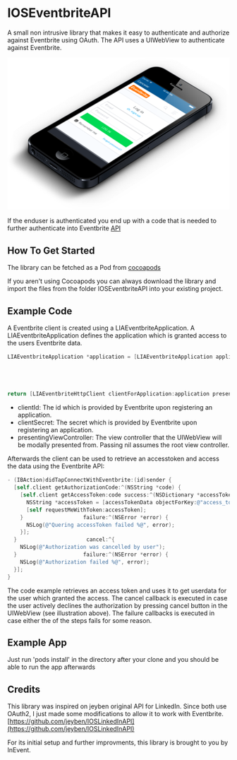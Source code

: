 IOSEventbriteAPI
==============

A small non intrusive library that makes it easy to authenticate and authorize against Eventbrite using OAuth.
The API uses a UIWebView to authenticate against Eventbrite.

![image](signIn.png)

If the enduser is authenticated you end up with a code that is needed to further authenticate into Eventbrite [API](https://www.eventbrite.com/developer/v3/reference/authentication/)


How To Get Started
------------------
The library can be fetched as a Pod from [cocoapods](http://cocoapods.org/?q=iosEventbriteapi)

If you aren't using Cocoapods you can always download the library and import the files from the folder IOSEventbriteAPI into your existing project.

Example Code
------------

A Eventbrite client is created using a LIAEventbriteApplication.
A LIAEventbriteApplication defines the application which is granted access to the users Eventbrite data.
``` objective-c
LIAEventbriteApplication *application = [LIAEventbriteApplication applicationWithRedirectURL:@"http://www.ancientprogramming.com/liaexample"
                                                                                  clientId:@"clientId"
                                                                              clientSecret:@"clientSecret"
                                                                                     state:@"DCEEFWF45453sdffef424"
                                                                             grantedAccess:@[@"r_fullprofile", @"r_network"]];
return [LIAEventbriteHttpClient clientForApplication:application presentingViewController:nil];
```
* clientId: The id which is provided by Eventbrite upon registering an application.
* clientSecret: The secret which is provided by Eventbrite upon registering an application.
* presentingViewController: The view controller that the UIWebView will be modally presented from.  Passing nil assumes the root view controller.

Afterwards the client can be used to retrieve an accesstoken and access the data using the Eventbrite API:
``` objective-c
- (IBAction)didTapConnectWithEventbrite:(id)sender {
  [self.client getAuthorizationCode:^(NSString *code) {
    [self.client getAccessToken:code success:^(NSDictionary *accessTokenData) {
      NSString *accessToken = [accessTokenData objectForKey:@"access_token"];
      [self requestMeWithToken:accessToken];
    }                   failure:^(NSError *error) {
      NSLog(@"Quering accessToken failed %@", error);
    }];
  }                      cancel:^{
    NSLog(@"Authorization was cancelled by user");
  }                     failure:^(NSError *error) {
    NSLog(@"Authorization failed %@", error);
  }];
}

```
The code example retrieves an access token and uses it to get userdata for the user which granted the access.
The cancel callback is executed in case the user actively declines the authorization by pressing cancel button in the UIWebView (see illustration above).
The failure callbacks is executed in case either the of the steps fails for some reason.

Example App
------------
Just run 'pods install' in the directory after your clone and you should be able to run the app afterwards


Credits
--------------------
This library was inspired on jeyben original API for LinkedIn. Since both use OAuth2, I just made some modifications to allow it to work with Eventbrite. [https://github.com/jeyben/IOSLinkedInAPI](https://github.com/jeyben/IOSLinkedInAPI)

For its initial setup and further improvments, this library is brought to you by InEvent.

